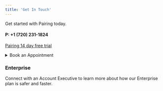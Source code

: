 ```yaml
---
title: 'Get In Touch'
---
```


Get started with Pairing today.

#### P: +1 (720) 231-1824

[Pairing 14 day free trial](build.ondecentral.com/free-trial)

<details>
  <summary>Book an Appointment</summary>
  +1 (720) 231-1824
</details>

### Enterprise

Connect with an Account Executive to learn more about how our Enterprise plan is safer and faster.
